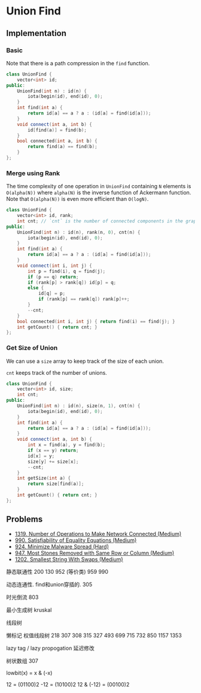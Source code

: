 # Union Find

## Implementation

### Basic

Note that there is a path compression in the `find` function.

```cpp
class UnionFind {
    vector<int> id;
public:
    UnionFind(int n) : id(n) {
        iota(begin(id), end(id), 0);
    }
    int find(int a) {
        return id[a] == a ? a : (id[a] = find(id[a]));
    }
    void connect(int a, int b) {
        id[find(a)] = find(b);
    }
    bool connected(int a, int b) {
        return find(a) == find(b);
    }
};
```

### Merge using Rank

The time complexity of one operation in `UnionFind` containing `N` elements is `O(alpha(N))` where `alpha(N)` is the inverse function of Ackermann function. Note that `O(alpha(N))` is even more efficient than `O(logN)`.

```cpp
class UnionFind {
    vector<int> id, rank;
    int cnt; // `cnt` is the number of connected components in the graph
public:
    UnionFind(int n) : id(n), rank(n, 0), cnt(n) {
        iota(begin(id), end(id), 0);
    }
    int find(int a) {
        return id[a] == a ? a : (id[a] = find(id[a]));
    }
    void connect(int i, int j) {
        int p = find(i), q = find(j);
        if (p == q) return;
        if (rank[p] > rank[q]) id[p] = q;
        else {
            id[q] = p;
            if (rank[p] == rank[q]) rank[p]++;
        }
        --cnt;
    }
    bool connected(int i, int j) { return find(i) == find(j); }
    int getCount() { return cnt; }
};
```

### Get Size of Union

We can use a `size` array to keep track of the size of each union.

`cnt` keeps track of the number of unions.

```cpp
class UnionFind {
    vector<int> id, size;
    int cnt;
public:
    UnionFind(int n) : id(n), size(n, 1), cnt(n) {
        iota(begin(id), end(id), 0);
    }
    int find(int a) {
        return id[a] == a ? a : (id[a] = find(id[a]));
    }
    void connect(int a, int b) {
        int x = find(a), y = find(b);
        if (x == y) return;
        id[x] = y;
        size[y] += size[x];
        --cnt;
    }
    int getSize(int a) {
        return size[find(a)];
    }
    int getCount() { return cnt; }
};
```

## Problems

* [1319. Number of Operations to Make Network Connected \(Medium\)](https://leetcode.com/problems/number-of-operations-to-make-network-connected/)
* [990. Satisfiability of Equality Equations \(Medium\)](https://leetcode.com/problems/satisfiability-of-equality-equations/)
* [924. Minimize Malware Spread \(Hard\)](https://leetcode.com/problems/minimize-malware-spread/)
* [947. Most Stones Removed with Same Row or Column \(Medium\)](https://leetcode.com/problems/most-stones-removed-with-same-row-or-column/)
* [1202. Smallest String With Swaps (Medium)](https://leetcode.com/problems/smallest-string-with-swaps/)

静态联通性 200 130 952 \(等价类\) 959 990

动态连通性. find和union穿插的. 305

时光倒流 803

最小生成树 kruskal

线段树

懒标记 权值线段树 218 307 308 315 327 493 699 715 732 850 1157 1353

lazy tag / lazy propogation 延迟修改

树状数组 307

lowbit\(x\) = x & \(-x\)

12 = \(01100\)2 -12 = \(10100\)2 12 & \(-12\) = \(00100\)2

